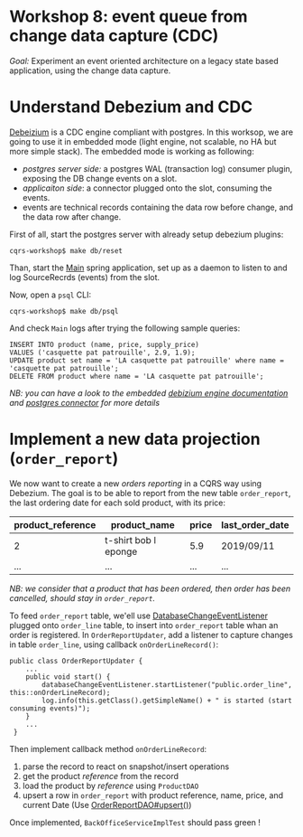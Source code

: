 # Workshop 8: event queue from change data capture (CDC)

_Goal:_ 
Experiment an event oriented architecture on a legacy state based application, using the change data capture.

# Understand Debezium and CDC
[Debeizium](https://debezium.io/) is a CDC engine compliant with postgres. 
In this worksop, we are going to use it in embedded mode (light engine, not scalable, no HA but more simple stack).
The embedded mode is working as following:
* *postgres server side:* a postgres WAL (transaction log) consumer plugin, exposing the DB change events on a slot.
* *applicaiton side*: a connector plugged onto the slot, consuming the events.
* events are technical records containing the data row before change, and the data row after change.

First of all, start the postgres server with already setup debezium plugins:
``` 
cqrs-workshop$ make db/reset
```
Than, start the [Main](src/main/java/fr/soat/cqrs/Main.java) spring application, set up as a daemon to listen to and log SourceRecrds (events) from the slot.

Now, open a `psql` CLI:
``` 
cqrs-workshop$ make db/psql
```
And check `Main` logs after trying the following sample queries:
``` 
INSERT INTO product (name, price, supply_price)
VALUES ('casquette pat patrouille', 2.9, 1.9);
UPDATE product set name = 'LA casquette pat patrouille' where name = 'casquette pat patrouille';
DELETE FROM product where name = 'LA casquette pat patrouille';
``` 

*NB: you can have a look to the embedded [debizium engine documentation](https://debezium.io/docs/embedded/#in_the_code) and [postgres connector](https://debezium.io/docs/connectors/postgresql) for more details*

# Implement a new data projection (`order_report`)
We now want to create a new *orders reporting* in a CQRS way using Debezium.
The goal is to be able to report from the new table `order_report`, the last ordering date for each sold product, with its price:

|product_reference|product_name          |price|last_order_date|
|-----------------|----------------------|-----|---------------|
| 2               |t-shirt bob l eponge  | 5.9 |  2019/09/11   |
| ...             |        ...           | ... |  ...          |   

*NB: we consider that a product that has been ordered, then order has been cancelled, should stay in `order_report`.*

To feed `order_report` table, we'ell use [DatabaseChangeEventListener](src/main/java/fr/soat/cqrs/service/backoffice/DatabaseChangeEventListener.java) plugged onto `order_line` table, to insert into `order_report` table whan an order is registered.
In `OrderReportUpdater`, add a listener to capture changes in table `order_line`, using callback `onOrderLineRecord()`:
``` 
public class OrderReportUpdater {
    ...
    public void start() {
        databaseChangeEventListener.startListener("public.order_line", this::onOrderLineRecord);
        log.info(this.getClass().getSimpleName() + " is started (start consuming events)");
    }
    ...
 }
```
Then implement callback method `onOrderLineRecord`:
1. parse the record to react on snapshot/insert operations
2. get the product *reference* from the record
3. load the product by *reference* using `ProductDAO`
4. upsert a row in `order_report` with product reference, name, price, and current Date (Use [OrderReportDAO#upsert()](src/main/java/fr/soat/cqrs/dao/OrderReportDAO.java#L7))

Once implemented, `BackOfficeServiceImplTest` should pass green !
